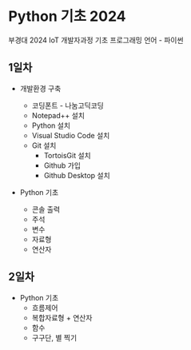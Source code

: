 # Python 기초 2024
부경대 2024 IoT 개발자과정 기초 프로그래밍 언어 - 파이썬


## 1일차
- 개발환경 구축
  - 코딩폰트 - 나눔고딕코딩
  - Notepad++ 설치
  - Python 설치
  - Visual Studio Code 설치
  - Git 설치
    - TortoisGit 설치
    - Github 가입
    - Github Desktop 설치

- Python 기초
  - 콘솔 출력
  - 주석      
  - 변수
  - 자료형
  - 연산자

## 2일차
- Python 기초
  - 흐름제어
  - 복합자료형 + 연산자
  - 함수
  - 구구단, 별 찍기

